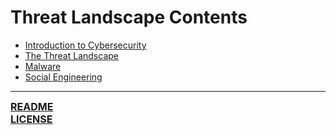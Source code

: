# Threat Landscape Contents
- [Introduction to Cybersecurity](https://notes.ryancranie.com/Notes/Threat%20Landscape/Introduction%20to%20Cybersecurity)
- [The Threat Landscape](https://notes.ryancranie.com/Notes/Threat%20Landscape/The%20Threat%20Landscape)
- [Malware](https://notes.ryancranie.com/Notes/Threat%20Landscape/Malware)
- [Social Engineering](https://notes.ryancranie.com/Notes/Threat%20Landscape/Social%20Engineering)

---
<font size=3><b>[README](https://github.com/ryancranie/cybersecurity-osint/blob/main/README.md)<br>
[LICENSE](https://github.com/ryancranie/cybersecurity-osint/blob/main/LICENSE)</b></font>